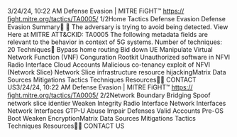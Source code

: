 3/24/24, 10:22 AM Defense Evasion | MITRE FiGHT™
https://ﬁght.mitre.org/tactics/TA0005/ 1/2Home Tactics Defense Evasion
Defense Evasion
Summary󰅂 󰅂
The adversary is trying to avoid being detected. View Here at
MITRE ATT&CKID: TA0005
The following metadata
fields are relevant to the
behavior in context of 5G
systems.
Number of techniques: 20
Techniques󰅀
Bypass home routing
Bid down UE
Manipulate Virtual Network Function (VNF) Con guration
Rootkit
Unauthorized software in NFVI
Radio Interface
Cloud Accounts
Malicious co-tenancy exploit of NFVI (Network Slice)
Network Slice infrastructure resource hijackingMatrix Data Sources Mitigations Tactics Techniques Resources󰍝󰇙
CONTACT US3/24/24, 10:22 AM Defense Evasion | MITRE FiGHT™
https://ﬁght.mitre.org/tactics/TA0005/ 2/2Network Boundary Bridging
Spoof network slice identi er
Weaken Integrity
Radio Interface
Network Interfaces
Network Interfaces
GTP-U Abuse
Impair Defenses
Valid Accounts
Pre-OS Boot
Weaken EncryptionMatrix Data Sources Mitigations Tactics Techniques Resources󰍝󰇙
CONTACT US